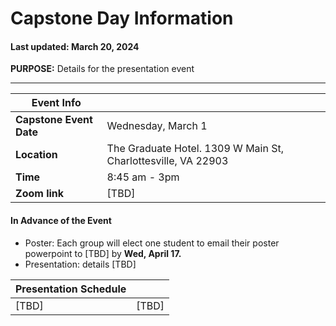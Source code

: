 # Capstone Day Information
#### Last updated: March 20, 2024

**PURPOSE:** Details for the presentation event
 
---

| Event Info   |   | 
|---|---|
| **Capstone Event Date**   |  Wednesday, March 1 | 
| **Location**   |  The Graduate Hotel. 1309 W Main St, Charlottesville, VA 22903 | 
| **Time**  |  8:45 am - 3pm |
| **Zoom link**  |  [TBD] |


#### In Advance of the Event

- Poster: Each group will elect one student to email their poster powerpoint to [TBD] by **Wed, April 17.**
- Presentation: details [TBD]



| Presentation Schedule  |   | 
|---|---|
| [TBD] |  [TBD] |



